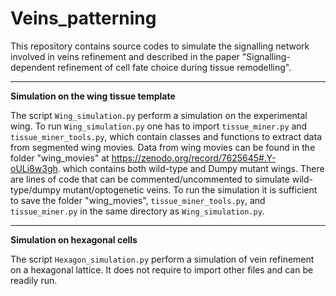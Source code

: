 # Veins_patterning
This repository contains source codes to simulate the signalling network involved in veins refinement and described in the paper "Signalling-dependent refinement of cell fate choice during tissue remodelling".
***
**Simulation on the wing tissue template**

The script ```Wing_simulation.py``` perform a simulation on the experimental wing. To run ```Wing_simulation.py``` one has to import ```tissue_miner.py``` and ```tissue_miner_tools.py```, which contain classes and functions to extract data from segmented wing movies. Data from wing movies can be found in the folder "wing_movies" at https://zenodo.org/record/7625645#.Y-oULi8w3gh. which contains both wild-type and Dumpy mutant wings. There are lines of code that can be commented/uncommented to simulate wild-type/dumpy mutant/optogenetic veins. To run the simulation it is sufficient to save the folder "wing_movies", ```tissue_miner_tools.py```, and ```tissue_miner.py``` in the same directory as ```Wing_simulation.py```.
***
**Simulation on hexagonal cells**

The script ```Hexagon_simulation.py``` perform a simulation of vein refinement on a hexagonal lattice. It does not require to import other files and can be readily run. 

